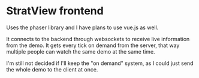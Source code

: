 # StratView frontend

Uses the phaser library and I have plans to use vue.js as well.

It connects to the backend through websockets to receive live information from the demo. It gets every tick on demand from the server, that way multiple people can watch the same demo at the same time.

I'm still not decided if I'll keep the "on demand" system, as I could just send the whole demo to the client at once.
